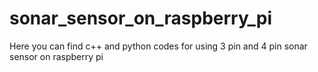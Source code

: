 # sonar_sensor_on_raspberry_pi
Here you can find c++ and python codes for using 3 pin and 4 pin sonar sensor on raspberry pi
